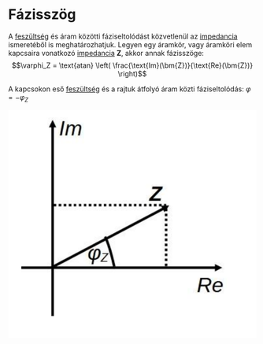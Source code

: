 # Fázisszög

A [feszültség](./feszultseg.md) és áram közötti fáziseltolódást közvetlenül az [impedancia](./impedancia.md) ismeretéből is meghatározhatjuk.
Legyen egy áramkör, vagy áramköri elem kapcsaira vonatkozó [impedancia](./impedancia.md) $\bm{Z}$, akkor annak fázisszöge:
$$\varphi_Z = \text{atan} \left( \frac{\text{Im}(\bm{Z})}{\text{Re}(\bm{Z})} \right)$$

A kapcsokon eső [feszültség](./feszultseg.md) és a rajtuk átfolyó áram közti fáziseltolódás: $\varphi = -\varphi_Z$

![alt text](./img/fazisszog.png)